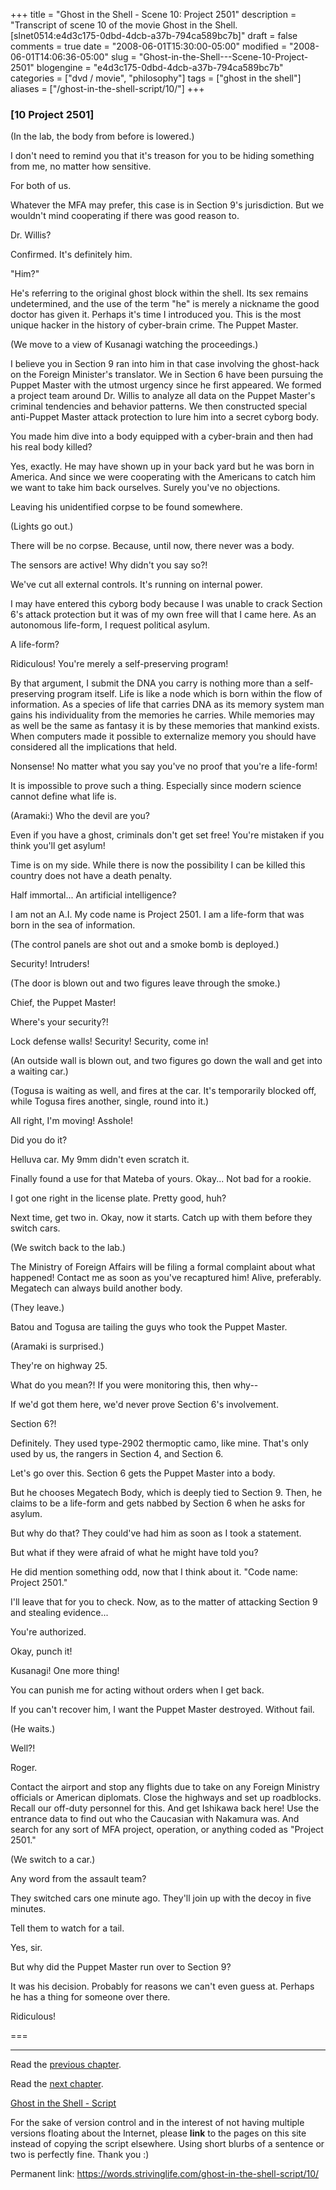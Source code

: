 +++
title = "Ghost in the Shell - Scene 10: Project 2501"
description = "Transcript of scene 10 of the movie Ghost in the Shell. [slnet0514:e4d3c175-0dbd-4dcb-a37b-794ca589bc7b]"
draft = false
comments = true
date = "2008-06-01T15:30:00-05:00"
modified = "2008-06-01T14:06:36-05:00"
slug = "Ghost-in-the-Shell---Scene-10-Project-2501"
blogengine = "e4d3c175-0dbd-4dcb-a37b-794ca589bc7b"
categories = ["dvd / movie", "philosophy"]
tags = ["ghost in the shell"]
aliases = ["/ghost-in-the-shell-script/10/"]
+++

<h3>[10 Project 2501]</h3>
<p>
(In the lab, the body from before is lowered.) 
</p>
<p>
I don&#39;t need to remind you that it&#39;s treason for you to be hiding something from me, no matter how sensitive. 
</p>
<p>
For both of us. 
</p>
<p>
Whatever the MFA may prefer, this case is in Section 9&#39;s jurisdiction. But we wouldn&#39;t mind cooperating if there was good reason to. 
</p>
<p>
Dr. Willis? 
</p>
<p>
Confirmed. It&#39;s definitely him. 
</p>
<p>
&quot;Him?&quot; 
</p>
<p>
He&#39;s referring to the original ghost block within the shell. Its sex remains undetermined, and the use of the term &quot;he&quot; is merely a nickname the good doctor has given it. Perhaps it&#39;s time I introduced you. This is the most unique hacker in the history of cyber-brain crime. The Puppet Master. 
</p>
<p>
(We move to a view of Kusanagi watching the proceedings.) 
</p>
<p>
I believe you in Section 9 ran into him in that case involving the ghost-hack on the Foreign Minister&#39;s translator. We in Section 6 have been pursuing the Puppet Master with the utmost urgency since he first appeared. We formed a project team around Dr. Willis to analyze all data on the Puppet Master&#39;s criminal tendencies and behavior patterns. We then constructed special anti-Puppet Master attack protection to lure him into a secret cyborg body. 
</p>
<p>
You made him dive into a body equipped with a cyber-brain and then had his real body killed? 
</p>
<p>
Yes, exactly. He may have shown up in your back yard but he was born in America. And since we were cooperating with the Americans to catch him we want to take him back ourselves. Surely you&#39;ve no objections. 
</p>
<p>
Leaving his unidentified corpse to be found somewhere. 
</p>
<p>
(Lights go out.) 
</p>
<p>
There will be no corpse. Because, until now, there never was a body. 
</p>
<p>
The sensors are active! Why didn&#39;t you say so?! 
</p>
<p>
We&#39;ve cut all external controls. It&#39;s running on internal power. 
</p>
<p>
I may have entered this cyborg body because I was unable to crack Section 6&#39;s attack protection but it was of my own free will that I came here. As an autonomous life-form, I request political asylum. 
</p>
<p>
A life-form? 
</p>
<p>
Ridiculous! You&#39;re merely a self-preserving program! 
</p>
<p>
By that argument, I submit the DNA you carry is nothing more than a self-preserving program itself. Life is like a node which is born within the flow of information. As a species of life that carries DNA as its memory system man gains his individuality from the memories he carries. While memories may as well be the same as fantasy it is by these memories that mankind exists. When computers made it possible to externalize memory you should have considered all the implications that held. 
</p>
<p>
Nonsense! No matter what you say you&#39;ve no proof that you&#39;re a life-form! 
</p>
<p>
It is impossible to prove such a thing. Especially since modern science cannot define what life is. 
</p>
<p>
(Aramaki:) Who the devil are you? 
</p>
<p>
Even if you have a ghost, criminals don&#39;t get set free! You&#39;re mistaken if you think you&#39;ll get asylum! 
</p>
<p>
Time is on my side. While there is now the possibility I can be killed this country does not have a death penalty. 
</p>
<p>
Half immortal... An artificial intelligence? 
</p>
<p>
I am not an A.I. My code name is Project 2501. I am a life-form that was born in the sea of information. 
</p>
<p>
(The control panels are shot out and a smoke bomb is deployed.) 
</p>
<p>
Security! Intruders! 
</p>
<p>
(The door is blown out and two figures leave through the smoke.) 
</p>
<p>
Chief, the Puppet Master! 
</p>
<p>
Where&#39;s your security?! 
</p>
<p>
Lock defense walls! Security! Security, come in! 
</p>
<p>
(An outside wall is blown out, and two figures go down the wall and get into a waiting car.) 
</p>
<p>
(Togusa is waiting as well, and fires at the car. It&#39;s temporarily blocked off, while Togusa fires another, single, round into it.) 
</p>
<p>
All right, I&#39;m moving! Asshole! 
</p>
<p>
Did you do it? 
</p>
<p>
Helluva car. My 9mm didn&#39;t even scratch it. 
</p>
<p>
Finally found a use for that Mateba of yours. Okay... Not bad for a rookie. 
</p>
<p>
I got one right in the license plate. Pretty good, huh? 
</p>
<p>
Next time, get two in. Okay, now it starts. Catch up with them before they switch cars. 
</p>
<p>
(We switch back to the lab.) 
</p>
<p>
The Ministry of Foreign Affairs will be filing a formal complaint about what happened! Contact me as soon as you&#39;ve recaptured him! Alive, preferably. Megatech can always build another body. 
</p>
<p>
(They leave.) 
</p>
<p>
Batou and Togusa are tailing the guys who took the Puppet Master. 
</p>
<p>
(Aramaki is surprised.) 
</p>
<p>
They&#39;re on highway 25. 
</p>
<p>
What do you mean?! If you were monitoring this, then why-- 
</p>
<p>
If we&#39;d got them here, we&#39;d never prove Section 6&#39;s involvement. 
</p>
<p>
Section 6?! 
</p>
<p>
Definitely. They used type-2902 thermoptic camo, like mine. That&#39;s only used by us, the rangers in Section 4, and Section 6. 
</p>
<p>
Let&#39;s go over this. Section 6 gets the Puppet Master into a body. 
</p>
<p>
But he chooses Megatech Body, which is deeply tied to Section 9. Then, he claims to be a life-form and gets nabbed by Section 6 when he asks for asylum. 
</p>
<p>
But why do that? They could&#39;ve had him as soon as I took a statement. 
</p>
<p>
But what if they were afraid of what he might have told you? 
</p>
<p>
He did mention something odd, now that I think about it. &quot;Code name: Project 2501.&quot; 
</p>
<p>
I&#39;ll leave that for you to check. Now, as to the matter of attacking Section 9 and stealing evidence... 
</p>
<p>
You&#39;re authorized. 
</p>
<p>
Okay, punch it! 
</p>
<p>
Kusanagi! One more thing! 
</p>
<p>
You can punish me for acting without orders when I get back. 
</p>
<p>
If you can&#39;t recover him, I want the Puppet Master destroyed. Without fail. 
</p>
<p>
(He waits.) 
</p>
<p>
Well?! 
</p>
<p>
Roger. 
</p>
<p>
Contact the airport and stop any flights due to take on any Foreign Ministry officials or American diplomats. Close the highways and set up roadblocks. Recall our off-duty personnel for this. And get Ishikawa back here! Use the entrance data to find out who the Caucasian with Nakamura was. And search for any sort of MFA project, operation, or anything coded as &quot;Project 2501.&quot; 
</p>
<p>
(We switch to a car.) 
</p>
<p>
Any word from the assault team? 
</p>
<p>
They switched cars one minute ago. They&#39;ll join up with the decoy in five minutes. 
</p>
<p>
Tell them to watch for a tail. 
</p>
<p>
Yes, sir. 
</p>
<p>
But why did the Puppet Master run over to Section 9? 
</p>
<p>
It was his decision. Probably for reasons we can&#39;t even guess at. Perhaps he has a thing for someone over there. 
</p>
<p>
Ridiculous! 
</p>
<p>
=== 
</p>
<hr />
<p>
Read the <a href="/ghost-in-the-shell-script/09/">previous chapter</a>. 
</p>
<p>
Read the <a href="/ghost-in-the-shell-script/11/">next chapter</a>. 
</p>
<p>
<a href="/ghost-in-the-shell-script/">Ghost in the Shell - Script</a> 
</p>
<div class="tip">
<p>
For the sake of version control and in the interest of not having multiple versions floating about the Internet, please <strong>link</strong> to the pages on this site instead of copying the script elsewhere. Using short blurbs of a sentence or two is perfectly fine. Thank you :) 
</p>
<p>
Permanent link: <a href="/ghost-in-the-shell-script/10/">https://words.strivinglife.com/ghost-in-the-shell-script/10/</a> 
</p>
</div>

